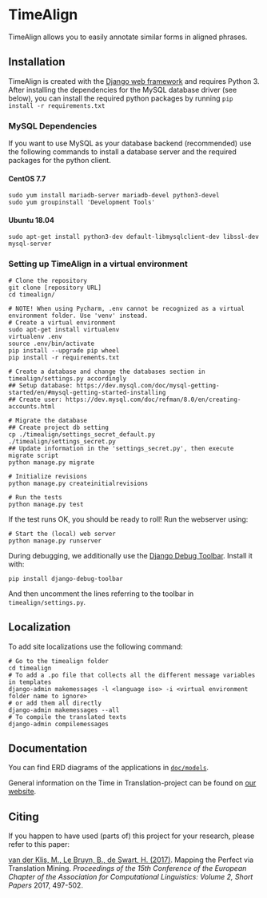 # TimeAlign

TimeAlign allows you to easily annotate similar forms in aligned phrases.

## Installation

TimeAlign is created with the [Django web framework](https://www.djangoproject.com/) and requires Python 3.
After installing the dependencies for the MySQL database driver (see below), you can install the required python packages by running `pip install -r requirements.txt`

### MySQL Dependencies
If you want to use MySQL as your database backend (recommended) use the following commands to install a database server and the required packages for the python client.

#### CentOS 7.7
    sudo yum install mariadb-server mariadb-devel python3-devel
    sudo yum groupinstall 'Development Tools'

#### Ubuntu 18.04
    sudo apt-get install python3-dev default-libmysqlclient-dev libssl-dev mysql-server

### Setting up TimeAlign in a virtual environment
    # Clone the repository
    git clone [repository URL]
    cd timealign/
    
    # NOTE! When using Pycharm, .env cannot be recognized as a virtual environment folder. Use 'venv' instead.
    # Create a virtual environment
    sudo apt-get install virtualenv
    virtualenv .env
    source .env/bin/activate
    pip install --upgrade pip wheel
    pip install -r requirements.txt

    # Create a database and change the databases section in timealign/settings.py accordingly
    ## Setup database: https://dev.mysql.com/doc/mysql-getting-started/en/#mysql-getting-started-installing
    ## Create user: https://dev.mysql.com/doc/refman/8.0/en/creating-accounts.html

    # Migrate the database
    ## Create project db setting
    cp ./timealign/settings_secret_default.py ./timealign/settings_secret.py
    ## Update information in the 'settings_secret.py', then execute migrate script
    python manage.py migrate

    # Initialize revisions
    python manage.py createinitialrevisions

    # Run the tests
    python manage.py test

If the test runs OK, you should be ready to roll! Run the webserver using:

    # Start the (local) web server
    python manage.py runserver

During debugging, we additionally use the [Django Debug Toolbar](https://django-debug-toolbar.readthedocs.io/). Install it with:

    pip install django-debug-toolbar

And then uncomment the lines referring to the toolbar in `timealign/settings.py`.

## Localization
To add site localizations use the following command:
    
    # Go to the timealign folder
    cd timealign
    # To add a .po file that collects all the different message variables in templates
    django-admin makemessages -l <language iso> -i <virtual environment folder name to ignore>
    # or add them all directly
    django-admin makemessages --all
    # To compile the translated texts
    django-admin compilemessages

## Documentation

You can find ERD diagrams of the applications in [`doc/models`](doc/models/README.md).

General information on the Time in Translation-project can be found on [our website](https://time-in-translation.hum.uu.nl/).

## Citing

If you happen to have used (parts of) this project for your research, please refer to this paper:

[van der Klis, M., Le Bruyn, B., de Swart, H. (2017)](http://www.aclweb.org/anthology/E17-2080). Mapping the Perfect via Translation Mining. *Proceedings of the 15th Conference of the European Chapter of the Association for Computational Linguistics: Volume 2, Short Papers* 2017, 497-502.
